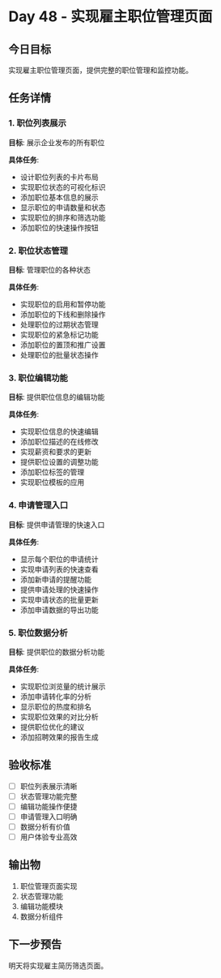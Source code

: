 # Day 48 - 实现雇主职位管理页面

## 今日目标
实现雇主职位管理页面，提供完整的职位管理和监控功能。

## 任务详情

### 1. 职位列表展示
**目标**: 展示企业发布的所有职位

**具体任务**:
- 设计职位列表的卡片布局
- 实现职位状态的可视化标识
- 添加职位基本信息的展示
- 显示职位的申请数量和状态
- 实现职位的排序和筛选功能
- 添加职位的快速操作按钮

### 2. 职位状态管理
**目标**: 管理职位的各种状态

**具体任务**:
- 实现职位的启用和暂停功能
- 添加职位的下线和删除操作
- 处理职位的过期状态管理
- 实现职位的紧急标记功能
- 添加职位的置顶和推广设置
- 处理职位的批量状态操作

### 3. 职位编辑功能
**目标**: 提供职位信息的编辑功能

**具体任务**:
- 实现职位信息的快速编辑
- 添加职位描述的在线修改
- 实现薪资和要求的更新
- 提供职位设置的调整功能
- 添加职位标签的管理
- 实现职位模板的应用

### 4. 申请管理入口
**目标**: 提供申请管理的快速入口

**具体任务**:
- 显示每个职位的申请统计
- 实现申请列表的快速查看
- 添加新申请的提醒功能
- 提供申请处理的快速操作
- 实现申请状态的批量更新
- 添加申请数据的导出功能

### 5. 职位数据分析
**目标**: 提供职位的数据分析功能

**具体任务**:
- 实现职位浏览量的统计展示
- 添加申请转化率的分析
- 显示职位的热度和排名
- 实现职位效果的对比分析
- 提供职位优化的建议
- 添加招聘效果的报告生成

## 验收标准
- [ ] 职位列表展示清晰
- [ ] 状态管理功能完整
- [ ] 编辑功能操作便捷
- [ ] 申请管理入口明确
- [ ] 数据分析有价值
- [ ] 用户体验专业高效

## 输出物
1. 职位管理页面实现
2. 状态管理功能
3. 编辑功能模块
4. 数据分析组件

## 下一步预告
明天将实现雇主简历筛选页面。
